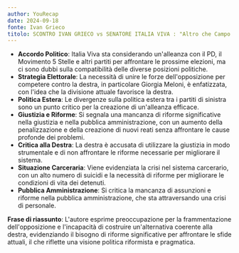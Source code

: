 ```yaml
---
author: YouRecap
date: 2024-09-18
fonte: Ivan Grieco
titolo: SCONTRO IVAN GRIECO vs SENATORE ITALIA VIVA : "Altro che Campo Largo, è il Camposanto!"
---
```


- **Accordo Politico**: Italia Viva sta considerando un'alleanza con il PD, il Movimento 5 Stelle e altri partiti per affrontare le prossime elezioni, ma ci sono dubbi sulla compatibilità delle diverse posizioni politiche.
- **Strategia Elettorale**: La necessità di unire le forze dell'opposizione per competere contro la destra, in particolare Giorgia Meloni, è enfatizzata, con l'idea che la divisione attuale favorisce la destra.
- **Politica Estera**: Le divergenze sulla politica estera tra i partiti di sinistra sono un punto critico per la creazione di un'alleanza efficace.
- **Giustizia e Riforme**: Si segnala una mancanza di riforme significative nella giustizia e nella pubblica amministrazione, con un aumento della penalizzazione e della creazione di nuovi reati senza affrontare le cause profonde dei problemi.
- **Critica alla Destra**: La destra è accusata di utilizzare la giustizia in modo strumentale e di non affrontare le riforme necessarie per migliorare il sistema.
- **Situazione Carceraria**: Viene evidenziata la crisi nel sistema carcerario, con un alto numero di suicidi e la necessità di riforme per migliorare le condizioni di vita dei detenuti.
- **Pubblica Amministrazione**: Si critica la mancanza di assunzioni e riforme nella pubblica amministrazione, che sta attraversando una crisi di personale.

**Frase di riassunto**: L'autore esprime preoccupazione per la frammentazione dell'opposizione e l'incapacità di costruire un'alternativa coerente alla destra, evidenziando il bisogno di riforme significative per affrontare le sfide attuali, il che riflette una visione politica riformista e pragmatica.
